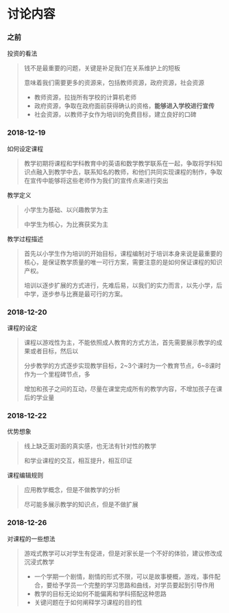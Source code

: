 # 讨论内容

### 之前

投资的看法

> 钱不是最重要的问题，关键是补足我们在关系维护上的短板
>
> 意味着我们需要更多的资源来，包括教师资源，政府资源，社会资源
>
> - 教师资源，拉拢所有学校的计算机老师
> - 政府资源，争取在政府面前获得确认的资格，**能够进入学校进行宣传**
> - 社会资源，以教师子女作为培训的免费目标，建立良好的口碑



### 2018-12-19

如何设定课程

> 教学初期将课程和学科教育中的英语和数学教学联系在一起，争取将学科知识点融入到教学中去，联系知名的教师，和他们共同实现课程的制作，争取在宣传中能够将这些老师作为我们的宣传点来进行突出

教学定义

> 小学生为基础、以兴趣教学为主
>
> 中学生为核心，为比赛获奖为主

教学过程描述

> 首先以小学生作为培训的开始目标，课程编制对于培训本身来说是最重要的核心，是保证教学质量的唯一可行方案，需要注意的是如何保证课程的知识产权。
>
> 培训以逐步扩展的方式进行，先难后易，以我们的实力而言，以先小学，后中学，逐步参与比赛是最可行的方案。

### 2018-12-20

课程的设定

> 课程以游戏性为主，不能依照成人教育的方式方法，首先需要展示教学的成果或者目标，然后以
>
> 分步教学的方式逐步实现教学目标，2~3个课时为一个教育节点，6~8课时作为一个里程碑节点，多
>
> 增加和孩子之间的互动，尽量在课堂完成所有的教学内容，不增加孩子在课后的学业量

### 2018-12-22

优势想象

> 线上缺乏面对面的真实感，也无法有针对性的教学
>
> 和学业课程的交互，相互提升，相互印证

[^自主赛事]: 核心竞争力的体现

课程编辑规则

> 应用教学概念，但是不做教学的分析
>
> 尽可能多展示教学的知识点，但是不做扩展
>
>

### 2018-12-26

对课程的一些想法

> 游戏式教学可以对学生有促进，但是对家长是一个不好的体验，建议修改成沉浸式教学
>
> - 一个学期一个剧情，剧情的形式不限，可以是故事梗概，游戏，事件配合，要给予学员一个完整的学习思路和曲线，对学员要起到引导作用
> - 教学的目标无论如何不能偏离和学科搭配这种思路
> - 关键问题在于如何阐释学习课程的目的性


